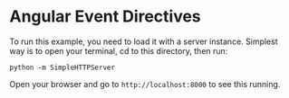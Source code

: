 Angular Event Directives
========================

To run this example, you need to load it with a server instance. Simplest way is to open your terminal, cd to this directory, then run:

```
python -m SimpleHTTPServer
```

Open your browser and go to `http://localhost:8000` to see this running.
